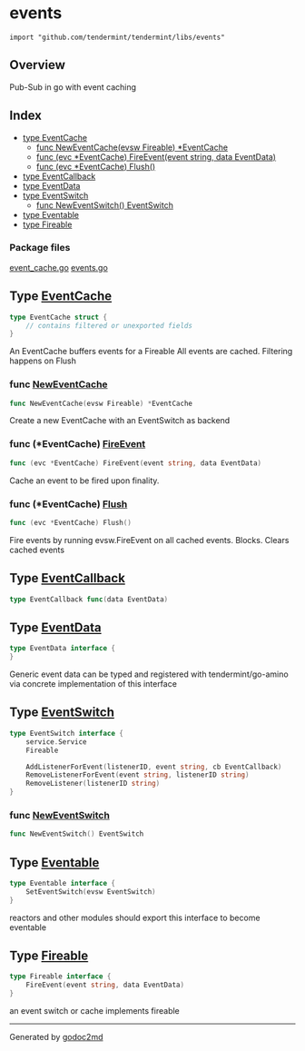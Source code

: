 

# events

`import "github.com/tendermint/tendermint/libs/events"`

## Overview

Pub-Sub in go with event caching

## Index

* [type EventCache](#type-eventcache)
    * [func NewEventCache(evsw Fireable) *EventCache](#func-neweventcache)
    * [func (evc *EventCache) FireEvent(event string, data EventData)](#func-eventcache-fireevent)
    * [func (evc *EventCache) Flush()](#func-eventcache-flush)
* [type EventCallback](#type-eventcallback)
* [type EventData](#type-eventdata)
* [type EventSwitch](#type-eventswitch)
    * [func NewEventSwitch() EventSwitch](#func-neweventswitch)
* [type Eventable](#type-eventable)
* [type Fireable](#type-fireable)


### Package files

[event_cache.go](./event_cache.go) [events.go](./events.go)


## Type [EventCache](./event_cache.go?s=116:179#L5)

``` go
type EventCache struct {
    // contains filtered or unexported fields
}
```

An EventCache buffers events for a Fireable
All events are cached. Filtering happens on Flush







### func [NewEventCache](./event_cache.go?s=239:284#L11)

``` go
func NewEventCache(evsw Fireable) *EventCache
```

Create a new EventCache with an EventSwitch as backend





### func (\*EventCache) [FireEvent](./event_cache.go?s=449:511#L24)

``` go
func (evc *EventCache) FireEvent(event string, data EventData)
```

Cache an event to be fired upon finality.




### func (\*EventCache) [Flush](./event_cache.go?s=735:765#L31)

``` go
func (evc *EventCache) Flush()
```

Fire events by running evsw.FireEvent on all cached events. Blocks.
Clears cached events




## Type [EventCallback](./events.go?s=4201:4240#L185)

``` go
type EventCallback func(data EventData)
```









## Type [EventData](./events.go?s=243:294#L14)

``` go
type EventData interface {
}
```

Generic event data can be typed and registered with tendermint/go-amino
via concrete implementation of this interface










## Type [EventSwitch](./events.go?s=560:771#L29)

``` go
type EventSwitch interface {
    service.Service
    Fireable

    AddListenerForEvent(listenerID, event string, cb EventCallback)
    RemoveListenerForEvent(event string, listenerID string)
    RemoveListener(listenerID string)
}
```






### func [NewEventSwitch](./events.go?s=917:950#L46)

``` go
func NewEventSwitch() EventSwitch
```




## Type [Eventable](./events.go?s=378:440#L20)

``` go
type Eventable interface {
    SetEventSwitch(evsw EventSwitch)
}
```

reactors and other modules should export
this interface to become eventable










## Type [Fireable](./events.go?s=490:558#L25)

``` go
type Fireable interface {
    FireEvent(event string, data EventData)
}
```

an event switch or cache implements fireable














- - -
Generated by [godoc2md](http://godoc.org/github.com/davecheney/godoc2md)
